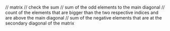 // matrix
// check the sum
// sum of the odd elements to the main diagonal
// count of the elements that are bigger than the two respective indices and are above the main diagonal
// sum of the negative elements that are at the secondary diagonal of the matrix